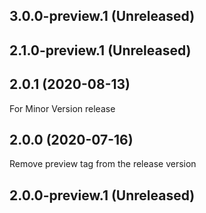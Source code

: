 ## 3.0.0-preview.1 (Unreleased)
## 2.1.0-preview.1 (Unreleased)

## 2.0.1 (2020-08-13)
  For Minor Version release
## 2.0.0 (2020-07-16)
  Remove preview tag from the release version
## 2.0.0-preview.1 (Unreleased)


